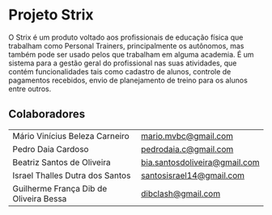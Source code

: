 # Projeto Strix
O Strix é um produto voltado aos profissionais de educação física que trabalham como Personal Trainers, principalmente os autônomos, mas também pode ser usado pelos que trabalham em alguma academia. É um sistema para a gestão geral do profissional nas suas atividades, que contém funcionalidades tais como cadastro de alunos, controle de pagamentos recebidos, envio de planejamento de treino para os alunos entre outros. 

## Colaboradores
| | |
| ---- | ---- |
| Mário Vinícius Beleza Carneiro | mario.mvbc@gmail.com |
| Pedro Daia Cardoso | pedrodaia.c@gmail.com |
| Beatriz Santos de Oliveira | bia.santosdoliveira@gmail.com |
| Israel Thalles Dutra dos Santos | santosisrael14@gmail.com |
| Guilherme França Dib de Oliveira Bessa | dibclash@gmail.com |


